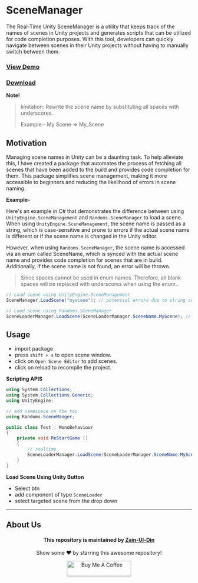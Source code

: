 # SceneManager


The Real-Time Unity SceneManager is a utility that keeps track of the names of scenes in Unity projects and generates scripts that can be utilized for code completion purposes. With this tool, developers can quickly navigate between scenes in their Unity projects without having to manually switch between them.

### [View Demo](https://www.youtube.com/watch?v=uomME14JcSc)
### [Download](Zain-ul-din/Unity-SceneManager/raw/master/SceneManager.unitypackage)

**Note!**
>limitation: Rewrite the scene name by substituting all spaces with underscores.
>
>Example:- My Scene => My_Scene

## Motivation

Managing scene names in Unity can be a daunting task. To help alleviate this, I have created a package that automates the process of fetching all scenes that have been added to the build and provides code completion for them. This package simplifies scene management, making it more accessible to beginners and reducing the likelihood of errors in scene naming.

**Example-**


Here's an example in C# that demonstrates the difference between using `UnityEngine.SceneManagement` and `Randoms.SceneManager` to load a scene. When using `UnityEngine.SceneManagement`, the scene name is passed as a string, which is case-sensitive and prone to errors if the actual scene name is different or if the scene name is changed in the Unity editor. 

However, when using `Randoms.SceneManager`, the scene name is accessed via an enum called SceneName, which is synced with the actual scene name and provides code completion for scenes that are in build. Additionally, if the scene name is not found, an error will be thrown.
> Since spaces cannot be used in enum names. Therefore, all blank spaces will be replaced with underscores when using the enum..

```c#
// Load scene using UnityEngine.SceneManagement
SceneManager.LoadScene("myscene"); // potential errors due to string comparison

// Load scene using Randoms.SceneManager
SceneLoaderManager.LoadScene(SceneLoaderManager.SceneName.MyScene); // synced with actual scene name, error handling and code completion provided by the enum
```

## Usage

- import package
- press `shift + s` to open scene window.
- click on `Open Scene Editor` to add scenes.
- click on reload to recompile the project.


**Scripting APIS**
```c#
using System.Collections;
using System.Collections.Generic;
using UnityEngine;

// add namespace on the top
using Randoms.SceneManger;

public class Test : MonoBehaviour
{
    private void ReStartGame ()
    {
        // realtime 
        SceneLoaderManager.LoadScene(SceneLoaderManager.SceneName.MyScene);
    }
}

```


**Load Scene Using Unity Button**

- Select btn
- add component of type `SceneLoader`
- select targeted scene from the drop down


-----

## About Us


<div align="center">
<h4 font-weight="bold">This repository is maintained by <a href="https://github.com/Zain-ul-din">Zain-Ul-Din</a></h4>
<p> Show some ❤️ by starring this awesome repository! </p>
</div>


<div align="center">
<a href="https://www.buymeacoffee.com/zainuldin" target="_blank"><img src="https://www.buymeacoffee.com/assets/img/custom_images/orange_img.png" alt="Buy Me A Coffee" style="height: 41px !important;width: 174px !important;box-shadow: 0px 3px 2px 0px rgba(190, 190, 190, 0.5) !important;-webkit-box-shadow: 0px 3px 2px 0px rgba(190, 190, 190, 0.5) !important;" ></a>

</div>
